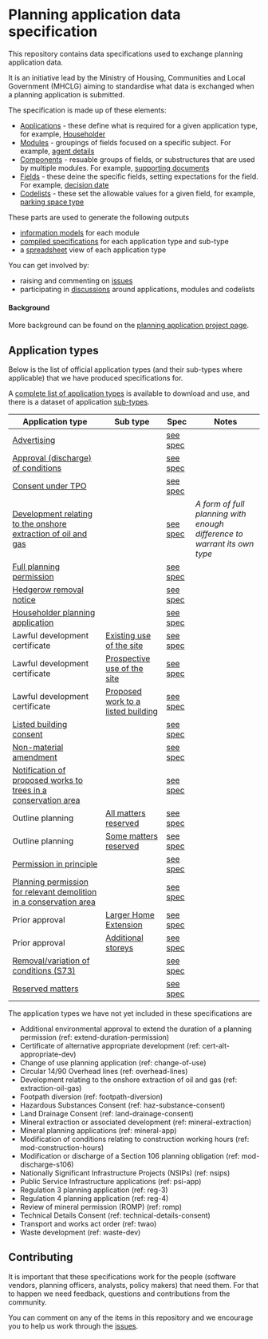 # Planning application data specification

This repository contains data specifications used to exchange planning application data.

It is an initiative lead by the Ministry of Housing, Communities and Local Government (MHCLG) aiming to standardise what data is exchanged when a planning application is submitted.

The specification is made up of these elements:

* [Applications](https://github.com/digital-land/planning-application-data-specification/tree/main/specification/application) - these define what is required for a given application type, for example, [Householder](https://github.com/digital-land/planning-application-data-specification/blob/main/specification/application/hh.schema.md?plain=1)
* [Modules](https://github.com/digital-land/planning-application-data-specification/tree/main/specification/module) - groupings of fields focused on a specific subject. For example, [agent details](https://github.com/digital-land/planning-application-data-specification/blob/main/specification/module/agent-details.schema.md?plain=1)
* [Components](https://github.com/digital-land/planning-application-data-specification/tree/main/specification/component) - resuable groups of fields, or substructures that are used by multiple modules. For example, [supporting documents](https://github.com/digital-land/planning-application-data-specification/blob/main/specification/component/supporting-document.md?plain=1)
* [Fields](https://github.com/digital-land/planning-application-data-specification/tree/main/specification/field) - these deine the specific fields, setting expectations for the field. For example, [decision date](https://github.com/digital-land/planning-application-data-specification/blob/main/specification/field/decision-date.md?plain=1)
* [Codelists](https://github.com/digital-land/planning-application-data-specification/tree/main/specification/codelist) - these set the allowable values for a given field, for example, [parking space type](https://github.com/digital-land/planning-application-data-specification/blob/main/specification/codelist/parking-space-type.schema.md?plain=1)

These parts are used to generate the following outputs

* [information models](https://github.com/digital-land/planning-application-data-specification/tree/main/generated/info_model/module) for each module
* [compiled specifications](https://github.com/digital-land/planning-application-data-specification/tree/main/generated/info_model/application) for each application type and sub-type
* a [spreadsheet](https://github.com/digital-land/planning-application-data-specification/tree/main/generated/spreadsheet) view of each application type

You can get involved by:

* raising and commenting on [issues](https://github.com/digital-land/planning-application-data-specification/issues)
* participating in [discussions](https://github.com/digital-land/planning-application-data-specification/discussions) around applications, modules and codelists

#### Background

More background can be found on the [planning application project page](https://design.planning.data.gov.uk/project/planning-applications).

## Application types

Below is the list of official application types (and their sub-types where applicable) that we have produced specifications for.

A [complete list of application types](https://github.com/digital-land/planning-application-data-specification/blob/main/data/planning-application-type.csv) is available to download and use, and there is a dataset of application [sub-types](http://github.com/digital-land/planning-application-data-specification/blob/main/data/planning-application-sub-type.csv).

| Application type | Sub type | Spec | Notes |
|---|---|---|---|
| [Advertising](https://github.com/digital-land/planning-application-data-specification/discussions/171) | | [see spec](https://github.com/digital-land/planning-application-data-specification/blob/main/generated/info_model/application/advertising.md) | |
| [Approval (discharge) of conditions](https://github.com/digital-land/planning-application-data-specification/discussions/173) | | [see spec](https://github.com/digital-land/planning-application-data-specification/blob/main/generated/info_model/application/approval-condition.md) | |
| [Consent under TPO](https://github.com/digital-land/planning-application-data-specification/discussions/220) | | [see spec](https://github.com/digital-land/planning-application-data-specification/blob/main/generated/info_model/application/consent-under-tpo.md) | |
| [Development relating to the onshore extraction of oil and gas](https://github.com/digital-land/planning-application-data-specification/discussions/176) | | [see spec](https://github.com/digital-land/planning-application-data-specification/blob/main/generated/info_model/application/extraction-oil-gas.md) | _A form of full planning with enough difference to warrant its own type_ |
| [Full planning permission](https://github.com/digital-land/planning-application-data-specification/discussions/167) | | [see spec](https://github.com/digital-land/planning-application-data-specification/blob/main/generated/info_model/application/full.md) | |
| [Hedgerow removal notice](https://github.com/digital-land/planning-application-data-specification/discussions/218) | | [see spec](https://github.com/digital-land/planning-application-data-specification/blob/main/generated/info_model/application/hedgerow-removal.md) | |
| [Householder planning application](https://github.com/digital-land/planning-application-data-specification/discussions/166) | | [see spec](https://github.com/digital-land/planning-application-data-specification/blob/main/generated/info_model/application/hh.md) | |
| Lawful development certificate | [Existing use of the site](https://github.com/digital-land/planning-application-data-specification/discussions/182) | [see spec](https://github.com/digital-land/planning-application-data-specification/blob/main/generated/info_model/application/ldc-ldc-existing-use.md) | |
| Lawful development certificate | [Prospective use of the site](https://github.com/digital-land/planning-application-data-specification/discussions/181) | [see spec](https://github.com/digital-land/planning-application-data-specification/blob/main/generated/info_model/application/ldc-ldc-prospective-use.md) | |
| Lawful development certificate | [Proposed work to a listed building](https://github.com/digital-land/planning-application-data-specification/discussions/180) | [see spec](https://github.com/digital-land/planning-application-data-specification/blob/main/generated/info_model/application/ldc-ldc-proposed-work-lb.md) | |
| [Listed building consent](https://github.com/digital-land/planning-application-data-specification/discussions/170) | | [see spec](https://github.com/digital-land/planning-application-data-specification/blob/main/generated/info_model/application/lbc.md) | |
| [Non-material amendment](https://github.com/digital-land/planning-application-data-specification/discussions/174) | | [see spec](https://github.com/digital-land/planning-application-data-specification/blob/main/generated/info_model/application/non-material-amendment.md) | |
| [Notification of proposed works to trees in a conservation area](https://github.com/digital-land/planning-application-data-specification/discussions/219) | | [see spec](https://github.com/digital-land/planning-application-data-specification/blob/main/generated/info_model/application/notice-trees-in-con-area.md) | |
| Outline planning | [All matters reserved](https://github.com/digital-land/planning-application-data-specification/discussions/179) | [see spec](https://github.com/digital-land/planning-application-data-specification/blob/main/generated/info_model/application/outline-outline-all.md) | |
| Outline planning | [Some matters reserved](https://github.com/digital-land/planning-application-data-specification/discussions/178) | [see spec](https://github.com/digital-land/planning-application-data-specification/blob/main/generated/info_model/application/outline-outline-some.md) | |
| [Permission in principle](https://github.com/digital-land/planning-application-data-specification/discussions/175) | | [see spec](https://github.com/digital-land/planning-application-data-specification/blob/main/generated/info_model/application/pip.md) | |
| [Planning permission for relevant demolition in a conservation area](https://github.com/digital-land/planning-application-data-specification/discussions/169) | | [see spec](https://github.com/digital-land/planning-application-data-specification/blob/main/generated/info_model/application/demolition-con-area.md) | |
| Prior approval | [Larger Home Extension](https://github.com/digital-land/planning-application-data-specification/discussions/183) | [see spec](https://github.com/digital-land/planning-application-data-specification/blob/main/generated/info_model/application/prior-approval-pa-extension.md) | |
| Prior approval | [Additional storeys](https://github.com/digital-land/planning-application-data-specification/discussions/184) | [see spec](https://github.com/digital-land/planning-application-data-specification/blob/main/generated/info_model/application/prior-approval-pa-storey.md) | |
| [Removal/variation of conditions (S73)](https://github.com/digital-land/planning-application-data-specification/discussions/172) | | [see spec](https://github.com/digital-land/planning-application-data-specification/blob/main/generated/info_model/application/s73.md) | |
| [Reserved matters](https://github.com/digital-land/planning-application-data-specification/discussions/168) | | [see spec](https://github.com/digital-land/planning-application-data-specification/blob/main/generated/info_model/application/reserved-matters.md) | |


The application types we have not yet included in these specifications are

* Additional environmental approval to extend the duration of a planning permission (ref: extend-duration-permission)
* Certificate of alternative appropriate development (ref: cert-alt-appropriate-dev)
* Change of use planning application (ref: change-of-use)
* Circular 14/90 Overhead lines (ref: overhead-lines)
* Development relating to the onshore extraction of oil and gas (ref: extraction-oil-gas)
* Footpath diversion (ref: footpath-diversion)
* Hazardous Substances Consent (ref: haz-substance-consent)
* Land Drainage Consent (ref: land-drainage-consent)
* Mineral extraction or associated development (ref: mineral-extraction)
* Mineral planning applications (ref: mineral-app)
* Modification of conditions relating to construction working hours (ref: mod-construction-hours)
* Modification or discharge of a Section 106 planning obligation (ref: mod-discharge-s106)
* Nationally Significant Infrastructure Projects (NSIPs) (ref: nsips)
* Public Service Infrastructure applications (ref: psi-app)
* Regulation 3 planning application (ref: reg-3)
* Regulation 4 planning application (ref: reg-4)
* Review of mineral permission (ROMP) (ref: romp)
* Technical Details Consent (ref: technical-details-consent)
* Transport and works act order (ref: twao)
* Waste development (ref: waste-dev)

## Contributing

It is important that these specifications work for the people (software vendors, planning officers, analysts, policy makers) that need them. For that to happen we need feedback, questions and contributions from the community.

You can comment on any of the items in this repository and we encourage you to help us work through the [issues](https://github.com/digital-land/planning-application-data-specification/issues).


